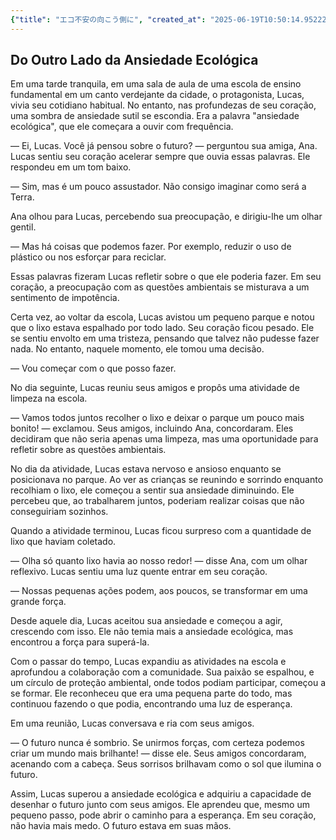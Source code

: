 ```yaml
---
{"title": "エコ不安の向こう側に", "created_at": "2025-06-19T10:50:14.952225+09:00"}
---
```


## Do Outro Lado da Ansiedade Ecológica

Em uma tarde tranquila, em uma sala de aula de uma escola de ensino fundamental em um canto verdejante da cidade, o protagonista, Lucas, vivia seu cotidiano habitual. No entanto, nas profundezas de seu coração, uma sombra de ansiedade sutil se escondia. Era a palavra "ansiedade ecológica", que ele começara a ouvir com frequência.

— Ei, Lucas. Você já pensou sobre o futuro? — perguntou sua amiga, Ana. Lucas sentiu seu coração acelerar sempre que ouvia essas palavras. Ele respondeu em um tom baixo.

— Sim, mas é um pouco assustador. Não consigo imaginar como será a Terra.

Ana olhou para Lucas, percebendo sua preocupação, e dirigiu-lhe um olhar gentil.

— Mas há coisas que podemos fazer. Por exemplo, reduzir o uso de plástico ou nos esforçar para reciclar.

Essas palavras fizeram Lucas refletir sobre o que ele poderia fazer. Em seu coração, a preocupação com as questões ambientais se misturava a um sentimento de impotência.

Certa vez, ao voltar da escola, Lucas avistou um pequeno parque e notou que o lixo estava espalhado por todo lado. Seu coração ficou pesado. Ele se sentiu envolto em uma tristeza, pensando que talvez não pudesse fazer nada. No entanto, naquele momento, ele tomou uma decisão.

— Vou começar com o que posso fazer.

No dia seguinte, Lucas reuniu seus amigos e propôs uma atividade de limpeza na escola.

— Vamos todos juntos recolher o lixo e deixar o parque um pouco mais bonito! — exclamou. Seus amigos, incluindo Ana, concordaram. Eles decidiram que não seria apenas uma limpeza, mas uma oportunidade para refletir sobre as questões ambientais.

No dia da atividade, Lucas estava nervoso e ansioso enquanto se posicionava no parque. Ao ver as crianças se reunindo e sorrindo enquanto recolhiam o lixo, ele começou a sentir sua ansiedade diminuindo. Ele percebeu que, ao trabalharem juntos, poderiam realizar coisas que não conseguiriam sozinhos.

Quando a atividade terminou, Lucas ficou surpreso com a quantidade de lixo que haviam coletado.

— Olha só quanto lixo havia ao nosso redor! — disse Ana, com um olhar reflexivo. Lucas sentiu uma luz quente entrar em seu coração.

— Nossas pequenas ações podem, aos poucos, se transformar em uma grande força.

Desde aquele dia, Lucas aceitou sua ansiedade e começou a agir, crescendo com isso. Ele não temia mais a ansiedade ecológica, mas encontrou a força para superá-la.

Com o passar do tempo, Lucas expandiu as atividades na escola e aprofundou a colaboração com a comunidade. Sua paixão se espalhou, e um círculo de proteção ambiental, onde todos podiam participar, começou a se formar. Ele reconheceu que era uma pequena parte do todo, mas continuou fazendo o que podia, encontrando uma luz de esperança.

Em uma reunião, Lucas conversava e ria com seus amigos.

— O futuro nunca é sombrio. Se unirmos forças, com certeza podemos criar um mundo mais brilhante! — disse ele. Seus amigos concordaram, acenando com a cabeça. Seus sorrisos brilhavam como o sol que ilumina o futuro.

Assim, Lucas superou a ansiedade ecológica e adquiriu a capacidade de desenhar o futuro junto com seus amigos. Ele aprendeu que, mesmo um pequeno passo, pode abrir o caminho para a esperança. Em seu coração, não havia mais medo. O futuro estava em suas mãos.
